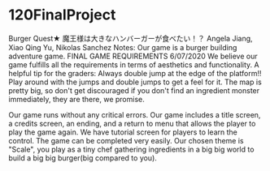 # 120FinalProject
Burger Quest★
魔王様は大きなハンバーガーが食べたい！？
Angela Jiang, Xiao Qing Yu, Nikolas Sanchez
Notes:
Our game is a burger building adventure game. 
FINAL GAME REQUIREMENTS 6/07/2020
We believe our game fulfills all the requirements in terms of aesthetics and functionality.
A helpful tip for the graders:
Always double jump at the edge of the platform!! Play around with the jumps and double jumps
to get a feel for it. The map is pretty big, so don't get discouraged if you don't find an
ingredient monster immediately, they are there, we promise.

Our game runs without any critical errors.
Our game includes a title screen, a credits screen, an ending, and a return to menu that allows the player to play the game again.
We have tutorial screen for players to learn the control.
The game can be completed very easily.
Our chosen theme is "Scale", you play as a tiny chef gathering ingredients in a big big world to build a big big burger(big compared to you).
